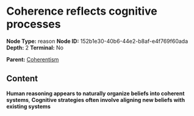 # Coherence reflects cognitive processes

**Node Type:** reason
**Node ID:** 152b1e30-40b6-44e2-b8af-e4f769f60ada
**Depth:** 2
**Terminal:** No

**Parent:** [Coherentism](coherentism.md)

## Content

**Human reasoning appears to naturally organize beliefs into coherent systems**, **Cognitive strategies often involve aligning new beliefs with existing systems**
